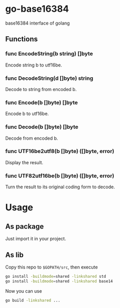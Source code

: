 # go-base16384
base16384 interface of golang

## Functions

### func EncodeString(b string) []byte
Encode string b to utf16be.
### func DecodeString(d []byte) string
Decode to string from encoded b.
### func Encode(b []byte) []byte
Encode b to utf16be.
### func Decode(b []byte) []byte
Decode from encoded b.
### func UTF16be2utf8(b []byte) ([]byte, error)
Display the result.
### func UTF82utf16be(b []byte) ([]byte, error)
Turn the result to its original coding form to decode.

# Usage
## As package
Just import it in your project.
## As lib
Copy this repo to `$GOPATH/src`, then execute
```bash
go install -buildmode=shared -linkshared std
go install -buildmode=shared -linkshared base14
```
Now you can use
```bash
go build -linkshared ...
```
